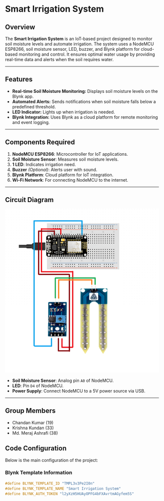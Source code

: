 # Smart Irrigation System

## Overview
The **Smart Irrigation System** is an IoT-based project designed to monitor soil moisture levels and automate irrigation. The system uses a NodeMCU ESP8266, soil moisture sensor, LED, buzzer, and Blynk platform for cloud-based monitoring and control. It ensures optimal water usage by providing real-time data and alerts when the soil requires water.

---

## Features
- **Real-time Soil Moisture Monitoring:** Displays soil moisture levels on the Blynk app.
- **Automated Alerts:** Sends notifications when soil moisture falls below a predefined threshold.
- **LED Indicator:** Lights up when irrigation is needed.
- **Blynk Integration:** Uses Blynk as a cloud platform for remote monitoring and event logging.

---

## Components Required
1. **NodeMCU ESP8266**: Microcontroller for IoT applications.
2. **Soil Moisture Sensor**: Measures soil moisture levels.
3. **1 LED**: Indicates irrigation need.
4. **Buzzer** *(Optional)*: Alerts user with sound.
5. **Blynk Platform**: Cloud platform for IoT integration.
6. **Wi-Fi Network**: For connecting NodeMCU to the internet.

---

## Circuit Diagram
![CircuitDiagram](./circuit.png)
- **Soil Moisture Sensor**: Analog pin `A0` of NodeMCU.
- **LED**: Pin `D4` of NodeMCU.
- **Power Supply**: Connect NodeMCU to a 5V power source via USB.

---

## Group Members
- Chandan Kumar (19)
- Krishna Kundan (33)
- Md. Meraj Ashrafi (38)

## Code Configuration
Below is the main configuration of the project:

### Blynk Template Information
```cpp
#define BLYNK_TEMPLATE_ID "TMPL3v3Pe2I0n"
#define BLYNK_TEMPLATE_NAME "Smart Irrigation System"
#define BLYNK_AUTH_TOKEN "l2yXzH5HUAyOPFG4bFXAvrtmAGyfem5S"
